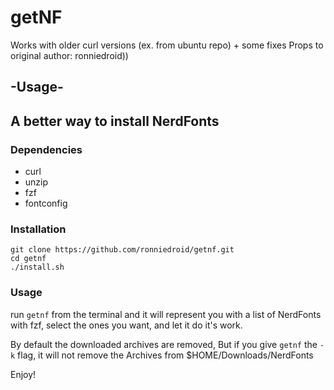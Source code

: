 # getNF
Works with older curl versions (ex. from ubuntu repo) + some fixes
Props to original author: ronniedroid))

## -Usage-
## A better way to install NerdFonts

### Dependencies

- curl 
- unzip
- fzf
- fontconfig

### Installation

```
git clone https://github.com/ronniedroid/getnf.git
cd getnf
./install.sh
```

### Usage

run `getnf` from the terminal and it will represent you with a list of NerdFonts with fzf, select the ones you want, and let it do it's work.

By default the downloaded archives are removed, But if you give `getnf` the `-k` flag, it will not remove the Archives from $HOME/Downloads/NerdFonts

Enjoy!
